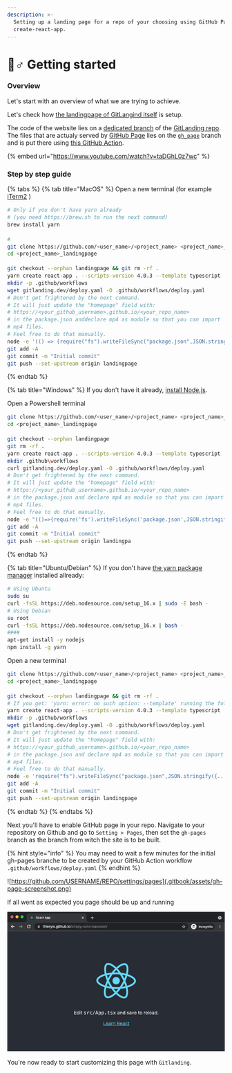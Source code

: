 ```yaml
---
description: >-
  Setting up a landing page for a repo of your choosing using GitHub Pages and
  create-react-app.
---
```


# 🏃♂ Getting started

### Overview

Let's start with an overview of what we are trying to achieve.

Let's check how [the landingpage of GitLangind itself](https://www.gitlanding.dev) is setup.

The code of the website lies on a [dedicated branch](https://github.com/thieryw/gitlanding/tree/4e5a33ed312227efcf7d26332ea87c19331f1eed) of the [GitLanding repo](https://github.com/thieryw/gitlanding/tree/2105d99c84b76f6c6b0647484171c5e09a61dbf5). The files that are actualy served by [GitHub Page](https://pages.github.com) lies on the [`gh_page`](https://github.com/thieryw/gitlanding/tree/b11d5dab0df08a84b7acc72a25d0c3fa7c78cc6b) branch and is put there using [this GitHub Action](https://github.com/thieryw/gitlanding/blob/eb85ca1fea7ce0ce21837d1e0ba7a6bb1a784b19/.github/workflows/deploy.yml#L21).

{% embed url="https://www.youtube.com/watch?v=taDGhL0z7wc" %}

### Step by step guide

{% tabs %}
{% tab title="MacOS" %}
Open a new terminal (for example [iTerm2](https://iterm2.com) )

```bash
# Only if you don't have yarn already 
# (you need https://brew.sh to run the next command)
brew install yarn

#
git clone https://github.com/<user_name>/<project_name> <project_name>_landingpage 
cd <project_name>_landingpage

git checkout --orphan landingpage && git rm -rf .
yarn create react-app . --scripts-version 4.0.3 --template typescript
mkdir -p .github/workflows
wget gitlanding.dev/deploy.yaml -O .github/workflows/deploy.yaml
# Don't get frightened by the next command.
# It will just update the "homepage" field with: 
# https://<your_github_username>.github.io/<your_repo_name> 
# in the package.json anddeclare mp4 as module so that you can import 
# mp4 files.
# Feel free to do that manually.
node -e '(() => {require("fs").writeFileSync("package.json",JSON.stringify({...require("./package.json"),"homepage":(()=>{const[r,u]=`${require("child_process").execSync("git remote get-url origin")}`.replace(/\r?\n$/, "").split("/").reverse();return `https://${u}.github.io/${r}`;})()},null,2));require("fs").appendFileSync(require("path").join(__dirname, "src","react-app-env.d.ts"),`declare module "*.mp4" {const _default: string;export default _default;}`)})()'
git add -A
git commit -m "Initial commit"
git push --set-upstream origin landingpage
```
{% endtab %}

{% tab title="Windows" %}
If you don't have it already, [install Node.js](https://nodejs.org/en/).

Open a Powershell terminal

```bash
git clone https://github.com/<user_name>/<project_name> <project_name>_landingpage 
cd <project_name>_landingpage

git checkout --orphan landingpage
git rm -rf .
yarn create react-app . --scripts-version 4.0.3 --template typescript
mkdir .github\workflows
curl gitlanding.dev/deploy.yaml -O .github/workflows/deploy.yaml
# Don't get frightened by the next command.
# It will just update the "homepage" field with: 
# https://<your_github_username>.github.io/<your_repo_name> 
# in the package.json and declare mp4 as module so that you can import 
# mp4 files.
# Feel free to do that manually.
node -e "(()=>{require('fs').writeFileSync('package.json',JSON.stringify({...require('./package.json'), 'homepage': (()=>{ const [r, u]= require('child_process').execSync('git remote get-url origin').toString().replace(/\r?\n$/, '').split('/').reverse(); return 'https://' + u + '.github.io/' + r; })()},null,2));require('fs').appendFileSync(require('path').join(__dirname, 'src','react-app-env.d.ts'),'\ndeclare module \'*.mp4\' {const _default: string;export default _default;}')})()"
git add -A
git commit -m "Initial commit"
git push --set-upstream origin landingpa
```
{% endtab %}

{% tab title="Ubuntu/Debian" %}
If you don't have [the yarn package manager](https://classic.yarnpkg.com/lang/en/) installed allready:

```bash
# Using Ubuntu
sudo su
curl -fsSL https://deb.nodesource.com/setup_16.x | sudo -E bash -
# Using Debian
su root
curl -fsSL https://deb.nodesource.com/setup_16.x | bash -
####
apt-get install -y nodejs
npm install -g yarn
```

Open a new terminal

```bash
git clone https://github.com/<user_name>/<project_name> <project_name>_landingpage  
cd <project_name>_landingpage

git checkout --orphan landingpage && git rm -rf .
# If you get: 'yarn: error: no such option: --template' running the following command. It means you have 'yarn' from cmdtest, we need yarn the package manager.
yarn create react-app . --scripts-version 4.0.3 --template typescript
mkdir -p .github/workflows
wget gitlanding.dev/deploy.yaml -O .github/workflows/deploy.yaml
# Don't get frightened by the next command.
# It will just update the "homepage" field with: 
# https://<your_github_username>.github.io/<your_repo_name> 
# in the package.json and declare mp4 as module so that you can import 
# mp4 files.
# Feel free to do that manually.
node -e 'require("fs").writeFileSync("package.json",JSON.stringify({...require("./package.json"), "homepage": (()=>{ const [r, u]= `${require("child_process").execSync("git remote get-url origin")}`.replace(/\r?\n$/, "").split("/").reverse(); return `https://${u}.github.io/${r}`; })()},null,2))'
git add -A
git commit -m "Initial commit"
git push --set-upstream origin landingpage
```
{% endtab %}
{% endtabs %}

Next you'll have to enable GitHub page in your repo. Navigate to your repository on Github and go to `Setting > Pages`, then set the `gh-pages` branch as the branch from witch the site is to be built.

{% hint style="info" %}
You may need to wait a few minutes for the initial gh-pages branche to be created by your GitHub Action workflow `.github/workflows/deploy.yaml`
{% endhint %}

![https://github.com/USERNAME/REPO/settings/pages](.gitbook/assets/gh-page-screenshot.png)

If all went as expected you page should be up and running

![](.gitbook/assets/react-app-screen-shot.png)

You're now ready to start customizing this page with `Gitlanding`.
